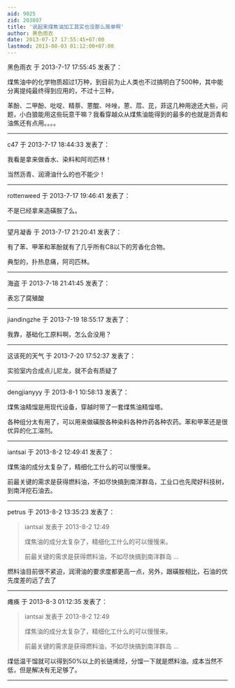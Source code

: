 ```yaml
---
aid: 9025
zid: 203897
title: '说起来煤焦油加工其实也没那么简单啊'
author: 黑色雨衣
date: 2013-07-17 17:55:45+07:00
lastmod: 2013-08-03 01:12:00+07:00
---
```


黑色雨衣 于 2013-7-17 17:55:45 发表了：

煤焦油中的化学物质超过1万种，到目前为止人类也不过搞明白了500种，其中能分离提纯最终得到应用的，不过十三种，

苯酚、二甲酚、吡啶、精萘、蒽醌、咔唑，蒽、苊、芘，菲这几种用途还大些，问题，小白狼能用这些玩意干嘛？我看穿越众从煤焦油能得到的最多的也就是沥青和油焦还有点用。。。。

---------

c47 于 2013-7-17 18:44:33 发表了：

我看是拿来做香水、染料和阿司匹林！

当然沥青、润滑油什么的也不能少！

---------

rottenweed 于 2013-7-17 19:46:41 发表了：

不是已经拿来造磺胺了么。

---------

望月凝香 于 2013-7-17 21:20:41 发表了：

有了苯、甲苯和苯酚就有了几乎所有C8以下的芳香化合物。

典型的，扑热息痛，阿司匹林。

---------

海盗 于 2013-7-18 21:41:45 发表了：

表忘了腐殖酸

---------

jiandingzhe 于 2013-7-19 18:55:17 发表了：

我靠，基础化工原料啊，怎么会没用？

---------

这该死的天气 于 2013-7-20 17:52:37 发表了：

实验室内合成点儿尼龙，就不会有质疑了

---------

dengjianyyy 于 2013-8-1 10:58:13 发表了：

煤焦油精馏是用现代设备，穿越时带了一套煤焦油精馏塔。

各种组分太有用了，可以用来做磺胺各种染料各种炸药各种农药。苯和甲苯还是很优异的化工溶剂。

---------

iantsai 于 2013-8-2 12:49:41 发表了：

煤焦油的成分太复杂了，精细化工什么的可以慢慢来。

前最关键的需求是获得燃料油，不如尽快搞到南洋群岛，工业口也先爬好科技树，到南洋挖石油去。

---------

petrus 于 2013-8-2 13:35:23 发表了：

> iantsai 发表于 2013-8-2 12:49
> 
> 煤焦油的成分太复杂了，精细化工什么的可以慢慢来。
> 
> 前最关键的需求是获得燃料油，不如尽快搞到南洋群岛 ...



燃料油目前很不紧迫，润滑油的要求度都更高一点，另外，跟磺胺相比，石油的优先度差的远了去了

---------

瘫痪 于 2013-8-3 01:12:35 发表了：

> iantsai 发表于 2013-8-2 12:49
> 
> 煤焦油的成分太复杂了，精细化工什么的可以慢慢来。
> 
> 前最关键的需求是获得燃料油，不如尽快搞到南洋群岛 ...



煤低温干馏就可以得到50%以上的长链烯烃，分馏一下就是燃料油。成本当然不低，但是解决有无足够了。

---------

